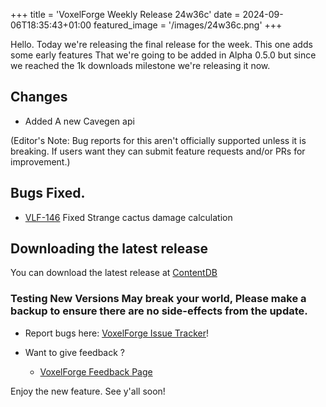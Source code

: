 +++
title = 'VoxelForge Weekly Release 24w36c'
date = 2024-09-06T18:35:43+01:00
featured_image = '/images/24w36c.png'
+++

Hello. Today we're releasing the final release for the week. This one adds some early features That we're going to be added in Alpha 0.5.0 but since we reached the 1k downloads milestone we're releasing it now.


## Changes
 - Added A new Cavegen api

(Editor's Note: Bug reports for this aren't officially supported unless it is breaking. If users want they can submit feature requests and/or PRs for improvement.)

## Bugs Fixed.
 - [VLF-146](https://github.com/VoxelForge/VoxelForge/issues/146) Fixed Strange cactus damage calculation


## Downloading the latest release
You can download the latest release at [ContentDB](https://content.minetest.net/packages/VoxelForge/voxelforge)

### Testing New Versions May break your world, Please make a backup to ensure there are no side-effects from the update.

 - Report bugs here:
[VoxelForge Issue Tracker](https://github.com/VoxelForge/VoxelForge/issues)!

- Want to give feedback ?
  - [VoxelForge Feedback Page](https://github.com/VoxelForge/VoxelForge/discussions/141)



Enjoy the new feature. See y'all soon!
